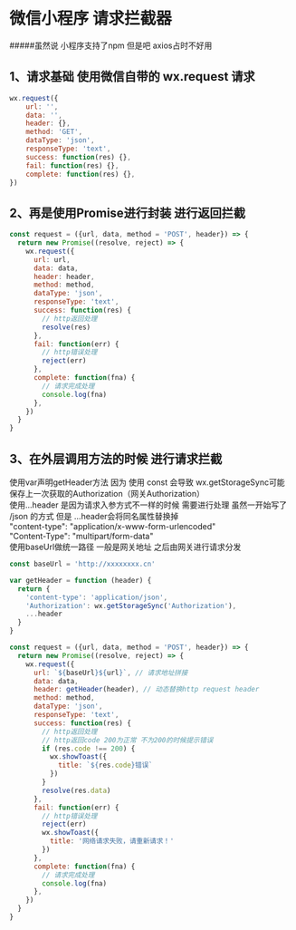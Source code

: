 # 微信小程序 请求拦截器

#####虽然说 小程序支持了npm 但是吧 axios占时不好用

## 1、请求基础 使用微信自带的 wx.request 请求
```js
wx.request({
    url: '',
    data: '',
    header: {},
    method: 'GET',
    dataType: 'json',
    responseType: 'text',
    success: function(res) {},
    fail: function(res) {},
    complete: function(res) {},
})
```

## 2、再是使用Promise进行封装 进行返回拦截
```js
const request = ({url, data, method = 'POST', header}) => {
  return new Promise((resolve, reject) => {
    wx.request({
      url: url,
      data: data,
      header: header,
      method: method,
      dataType: 'json',
      responseType: 'text',
      success: function(res) {
        // http返回处理
        resolve(res)
      },
      fail: function(err) {
        // http错误处理
        reject(err)
      },
      complete: function(fna) {
        // 请求完成处理
        console.log(fna)
      },
    })
  }
}
```

## 3、在外层调用方法的时候 进行请求拦截
 使用var声明getHeader方法 因为 使用 const 会导致 wx.getStorageSync可能 保存上一次获取的Authorization（网关Authorization）\
 使用...header 是因为请求入参方式不一样的时候 需要进行处理 虽然一开始写了 /json 的方式 但是 ...header会将同名属性替换掉 \
  "content-type": "application/x-www-form-urlencoded" \
  "Content-Type": "multipart/form-data" \
 使用baseUrl做统一路径 一般是网关地址 之后由网关进行请求分发
```js
const baseUrl = 'http://xxxxxxxx.cn'

var getHeader = function (header) {
  return {
    'content-type': 'application/json',
    'Authorization': wx.getStorageSync('Authorization'),
    ...header
  }
}

const request = ({url, data, method = 'POST', header}) => {
  return new Promise((resolve, reject) => {
    wx.request({
      url: `${baseUrl}${url}`, // 请求地址拼接
      data: data,
      header: getHeader(header), // 动态替换http request header
      method: method,
      dataType: 'json',
      responseType: 'text',
      success: function(res) {
        // http返回处理
        // http返回code 200为正常 不为200的时候提示错误
        if (res.code !== 200) {
          wx.showToast({
            title: `${res.code}错误`
          })
        }
        resolve(res.data)
      },
      fail: function(err) {
        // http错误处理
        reject(err)
        wx.showToast({
          title: '网络请求失败，请重新请求！'
        })
      },
      complete: function(fna) {
        // 请求完成处理
        console.log(fna)
      },
    })
  }
}

```
